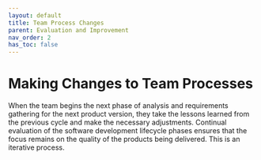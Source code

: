 ```yaml
---
layout: default
title: Team Process Changes
parent: Evaluation and Improvement
nav_order: 2
has_toc: false
---
```


# Making Changes to Team Processes

When the team begins the next phase of analysis and requirements gathering for the next product version, they take the lessons learned from the 
previous cycle and make the necessary adjustments. Continual evaluation of the software development lifecycle phases ensures that the focus remains 
on the quality of the products being delivered.
This is an iterative process.   
